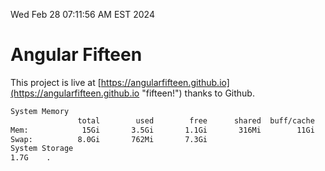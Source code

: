 Wed Feb 28 07:11:56 AM EST 2024

# Angular Fifteen


This project is live at [https://angularfifteen.github.io](https://angularfifteen.github.io "fifteen!") thanks to Github.

```bash
System Memory
               total        used        free      shared  buff/cache   available
Mem:            15Gi       3.5Gi       1.1Gi       316Mi        11Gi        11Gi
Swap:          8.0Gi       762Mi       7.3Gi
System Storage
1.7G	.
```
